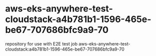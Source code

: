 # aws-eks-anywhere-test-cloudstack-a4b781b1-1596-465e-be67-707686bfc9a9-70
repository for use with E2E test job aws-eks-anywhere-test-cloudstack:a4b781b1-1596-465e-be67-707686bfc9a9-70
